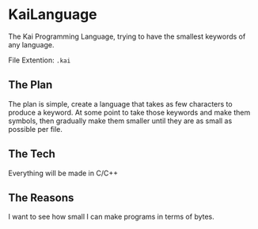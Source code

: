 # KaiLanguage
The Kai Programming Language, trying to have the smallest keywords of any language.

File Extention: `.kai`

## The Plan
The plan is simple, create a language that takes as few characters to produce a keyword. At some point to take those keywords and make them symbols, then gradually make them smaller until they are as small as possible per file.

## The Tech
Everything will be made in C/C++

## The Reasons
I want to see how small I can make programs in terms of bytes.
